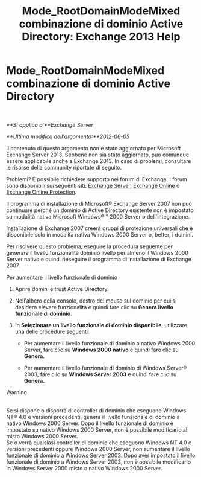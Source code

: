 ﻿---
title: 'Mode_RootDomainModeMixed combinazione di dominio Active Directory: Exchange 2013 Help'
TOCTitle: Mode_RootDomainModeMixed combinazione di dominio Active Directory
ms:assetid: 9f60096e-3eaa-40d8-bde5-13ada5855702
ms:mtpsurl: https://technet.microsoft.com/it-it/library/ms.exch.setupreadiness.rootdomainmodemixed(v=EXCHG.150)
ms:contentKeyID: 50481303
ms.date: 05/22/2018
mtps_version: v=EXCHG.150
ms.translationtype: MT
---

# Mode\_RootDomainModeMixed combinazione di dominio Active Directory

 

_**Si applica a:**Exchange Server_

_**Ultima modifica dell'argomento:**2012-06-05_

Il contenuto di questo argomento non è stato aggiornato per Microsoft Exchange Server 2013. Sebbene non sia stato aggiornato, può comunque essere applicabile anche a Exchange 2013. In caso di problemi, consultare le risorse della community riportate di seguito.

Problemi? È possibile richiedere supporto nei forum di Exchange. I forum sono disponibili sui seguenti siti: [Exchange Server](https://go.microsoft.com/fwlink/p/?linkid=60612), [Exchange Online](https://go.microsoft.com/fwlink/p/?linkid=267542) o [Exchange Online Protection](https://go.microsoft.com/fwlink/p/?linkid=285351).

Il programma di installazione di Microsoft® Exchange Server 2007 non può continuare perché un dominio di Active Directory esistente non è impostato su modalità nativa Microsoft Windows® ° 2000 Server o dell'integrazione.

Installazione di Exchange 2007 creerà gruppi di protezione universali che è disponibile solo in modalità nativa Windows 2000 Server o, better, i domini.

Per risolvere questo problema, eseguire la procedura seguente per generare il livello funzionalità dominio livello per almeno il Windows 2000 Server nativo e quindi rieseguire il programma di installazione di Exchange 2007.

Per aumentare il livello funzionale di dominio

1.  Aprire domini e trust Active Directory.

2.  Nell'albero della console, destro del mouse sul dominio per cui si desidera elevare funzionalità e quindi fare clic su **Genera livello funzionale di dominio**.

3.  In **Selezionare un livello funzionale di dominio disponibile**, utilizzare una delle procedure seguenti:
    
      - Per aumentare il livello funzionale di dominio a nativo Windows 2000 Server, fare clic su **Windows 2000 nativo** e quindi fare clic su **Genera**.
    
      - Per aumentare il livello funzionale di dominio di Windows Server® 2003, fare clic su **Windows Server 2003** e quindi fare clic su **Genera.**


> [!WARNING]
> <BR>Se si dispone o disporrà di controller di dominio che eseguono Windows NT® 4.0 e versioni precedenti, genera il livello funzionale di dominio a nativo Windows 2000 Server. Dopo il livello funzionale di dominio è impostato su nativo Windows 2000 Server, non è possibile modificarlo al misto Windows 2000 Server.<BR>Se o verrà qualsiasi controller di dominio che eseguono Windows NT 4.0 o versioni precedenti oppure Windows 2000 Server, non aumentare il livello funzionale di dominio a Windows Server 2003. Dopo aver impostato il livello funzionale di dominio a Windows Server 2003, non è possibile modificarlo in Windows Server 2000 misto o nativo Windows 2000 Server.


